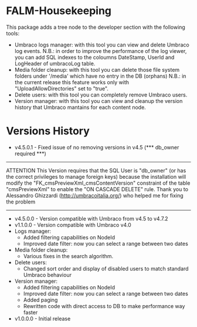 FALM-Housekeeping
=================
This package adds a tree node to the developer section with the following tools:
- Umbraco logs manager: with this tool you can view and delete Umbraco log events.
N.B.: in order to improve the performance of the log viewer, you can add SQL indexes to the coloumns DateStamp, UserId and LogHeader of umbracoLog table.
- Media folder cleanup: with this tool you can delete those file system folders under '/media' which have no entry in the DB (orphans)
N.B.: in the current release this feature works only with "UploadAllowDirectories" set to "true".
- Delete users: with this tool you can completely remove Umbraco users.
- Version manager: with this tool you can view and cleanup the version history that Umbraco mantains for each content node.

Versions History
=================
- v4.5.0.1 - Fixed issue of no removing versions in v4.5 (*** db_owner required ***)
********************************************************************************************************************
ATTENTION
This Version requires that the SQL User is "db_owner" (or has the correct privileges to manage foreign keys) because the installation will modify the "FK_cmsPreviewXml_cmsContentVersion" constraint of the table "cmsPreviewXml" to enable the "ON CASCADE DELETE" rule.
Thank you to Alessandro Ghizzardi (http://umbracoitalia.org/) who helped me for fixing the problem
********************************************************************************************************************
- v4.5.0.0 - Version compatible with Umbraco from v4.5 to v4.7.2
- v1.1.0.0 - Version compatible with Umbraco v4.0 
- Logs manager: 
     - Added filtering capabilities on NodeId
     - Improved date filter: now you can select a range between two dates
- Media folder cleanup:
     - Various fixes in the search algorithm.
- Delete users:
     - Changed sort order and display of disabled users to match standard Umbraco behaviour
- Version manager:
     - Added filtering capabilities on NodeId
     - Improved date filter: now you can select a range between two dates
     - Added paging
     - Rewritten code with direct access to DB to make performance way faster
- v1.0.0.0 - Initial release
